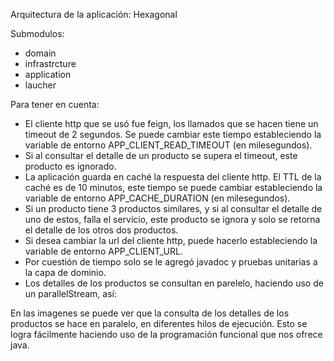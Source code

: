 Arquitectura de la aplicación: Hexagonal

Submodulos:
* domain
* infrastrcture
* application
* laucher

Para tener en cuenta:
* El cliente http que se usó fue feign, los llamados que se hacen tiene un timeout de 2 segundos. Se puede cambiar este tiempo estableciendo la variable de entorno APP_CLIENT_READ_TIMEOUT (en milesegundos).
* Si al consultar el detalle de un producto se supera el timeout, este producto es ignorado.
* La aplicación guarda en caché la respuesta del cliente http. El TTL de la caché es de 10 minutos, este tiempo se puede cambiar estableciendo la variable de entorno APP_CACHE_DURATION (en milesegundos).
* Si un producto tiene 3 productos similares, y si al consultar el detalle de uno de estos, falla el servicio, este producto se ignora y solo se retorna el detalle de los otros dos productos.
* Si desea cambiar la url del cliente http, puede hacerlo estableciendo la variable de entorno APP_CLIENT_URL.
* Por cuestión de tiempo solo se le agregó javadoc y pruebas unitarias a la capa de dominio.
* Los detalles de los productos se consultan en parelelo, haciendo uso de un parallelStream, así:

En las imagenes se puede ver que la consulta de los detalles de los productos se hace en paralelo, en diferentes hilos de ejecución. Esto se logra fácilmente haciendo uso de la programación funcional que nos ofrece java.